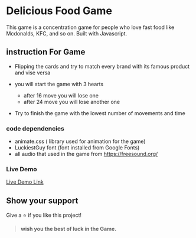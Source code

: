 # Delicious Food Game

This game is a concentration game for people who love fast food like Mcdonalds, KFC, and so on. Built with Javascript.

## instruction For Game

 - Flipping the cards and try to match every brand with its famous product and vise versa

 - you will start the game with 3 hearts
   - after 16 move you will lose one 
   - after 24 move you will lose another one

  - Try to finish the game with the lowest number of movements and time

### code dependencies

- animate.css ( library used for animation for the game)
- LuckiestGuy font (font installed from Google Fonts)
- all audio that used in the game from https://freesound.org/ 

### Live Demo

[Live Demo Link](https://maha-magdy.github.io/delicious-food-game/)

## Show your support

Give a ⭐️ if you like this project!

> **wish you the best of luck in the Game.** 

  
